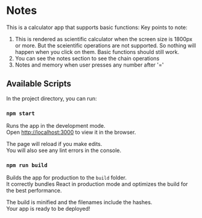 # Notes

This is a calculator app that supports basic functions: Key points to note: 
1.  This is rendered as scientific calculator when the screen size is 1800px or more. But the sceientific operations are not supported. So nothing will happen when you click on them. Basic functions should still work.
2.  You can see the notes section to see the chain operations
3.  Notes and memory when user presses any number after '='

## Available Scripts

In the project directory, you can run:

### `npm start`

Runs the app in the development mode.\
Open [http://localhost:3000](http://localhost:3000) to view it in the browser.

The page will reload if you make edits.\
You will also see any lint errors in the console.

### `npm run build`

Builds the app for production to the `build` folder.\
It correctly bundles React in production mode and optimizes the build for the best performance.

The build is minified and the filenames include the hashes.\
Your app is ready to be deployed!